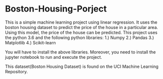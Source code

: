 # Boston-Housing-Porject
This is a simple machine learning project using linear regression. It uses the boston housing dataset to predict the price of the house in a particular area. Using this model, the price of the house can be predicted.
This project uses the python 3.6 and the following python libraries:
  1.) Numpy
  2.) Pandas
  3.) Matplotlib
  4.) Scikit-learn

You will have to install the above libraries. Moreover, you need to install the jupyter notebook to run and execute the project. 

This dataset(Boston Housing Dataset) is found on the UCI Machine Learning Repository.

